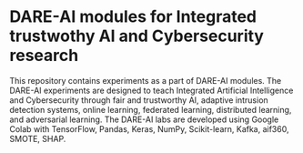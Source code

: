 # DARE-AI modules for Integrated trustwothy AI and Cybersecurity research

This repository contains experiments as a part of DARE-AI modules. The DARE-AI experiments are designed to teach Integrated Artificial Intelligence and Cybersecurity through fair and trustworthy AI, adaptive intrusion detection systems, online learning, federated learning, distributed learning, and adversarial learning. The DARE-AI labs are developed using Google Colab with TensorFlow, Pandas, Keras, NumPy, Scikit-learn, Kafka, aif360, SMOTE, SHAP.
